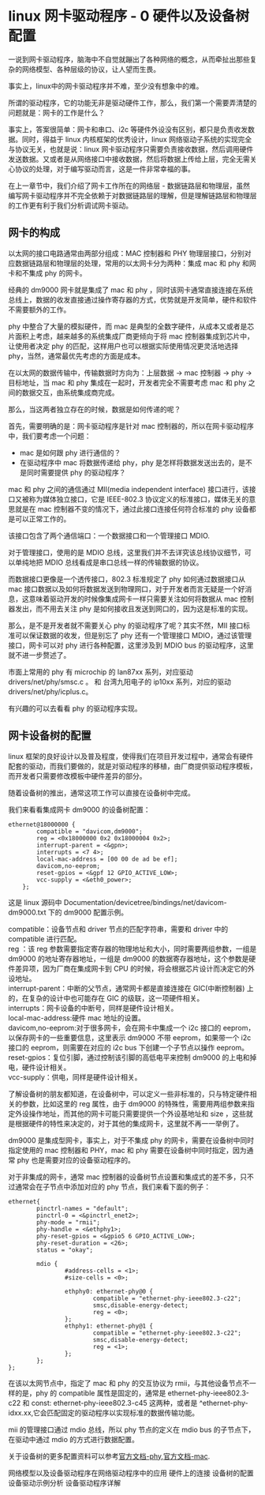 # linux 网卡驱动程序 - 0 硬件以及设备树配置
一说到网卡驱动程序，脑海中不自觉就蹦出了各种网络的概念，从而牵扯出那些复杂的网络模型、各种层级的协议，让人望而生畏。  

事实上，linux中的网卡驱动程序并不难，至少没有想象中的难。  

所谓的驱动程序，它的功能无非是驱动硬件工作，那么，我们第一个需要弄清楚的问题就是：网卡的工作是什么？

事实上，答案很简单：网卡和串口、i2c 等硬件外设没有区别，都只是负责收发数据。同时，得益于 linux 内核框架的优秀设计，linux 网络驱动子系统的实现完全与协议无关，也就是说：linux 网卡驱动程序只需要负责接收数据，然后调用硬件发送数据。又或者是从网络接口中接收数据，然后将数据上传给上层，完全无需关心协议的处理，对于编写驱动而言，这是一件非常幸福的事。  

在上一章节中，我们介绍了网卡工作所在的网络层 - 数据链路层和物理层，虽然编写网卡驱动程序并不完全依赖于对数据链路层的理解，但是理解链路层和物理层的工作更有利于我们分析调试网卡驱动。  


## 网卡的构成
以太网的接口电路通常由两部分组成：MAC 控制器和 PHY 物理层接口，分别对应数据链路层和物理层的处理，常用的以太网卡分为两种：集成 mac 和 phy 和网卡和不集成 phy 的网卡。  

经典的 dm9000 网卡就是集成了 mac 和 phy ，同时该网卡通常直接连接在系统总线上，数据的收发直接通过操作寄存器的方式，优势就是开发简单，硬件和软件不需要额外的工作。

phy 中整合了大量的模拟硬件，而 mac 是典型的全数字硬件，从成本又或者是芯片面积上考虑，越来越多的系统集成厂商更倾向于将 mac 控制器集成到芯片中，让使用者决定 phy 的匹配，这样用户也可以根据实际使用情况更灵活地选择 phy，当然，通常最优先考虑的方面是成本。  

在以太网的数据传输中，传输数据时方向为：上层数据 -> mac 控制器 -> phy -> 目标地址，当 mac 和 phy 集成在一起时，开发者完全不需要考虑 mac 和 phy 之间的数据交互，由系统集成商完成。   

那么，当这两者独立存在的时候，数据是如何传递的呢？  

首先，需要明确的是：网卡驱动程序是针对 mac 控制器的，所以在网卡驱动程序中，我们要考虑一个问题：
* mac 是如何跟 phy 进行通信的？  
* 在驱动程序中 mac 将数据传递给 phy，phy 是怎样将数据发送出去的，是不是同时需要提供 phy 的驱动程序？  

mac 和 phy 之间的通信通过 MII(media independent interface) 接口进行，该接口又被称为媒体独立接口，它是 IEEE-802.3 协议定义的标准接口，媒体无关的意思就是在 mac 控制器不变的情况下，通过此接口连接任何符合标准的 phy 设备都是可以正常工作的。  

该接口包含了两个通信端口：一个数据接口和一个管理接口 MDIO.  

对于管理接口，使用的是 MDIO 总线，这里我们并不去详究该总线协议细节，可以单纯地把 MDIO 总线看成是串口总线一样的传输数据的协议。  

而数据接口更像是一个透传接口，802.3 标准规定了 phy 如何通过数据接口从 mac 接口数据以及如何将数据发送到物理网口，对于开发者而言无疑是一个好消息，这意味着驱动开发的时候像集成网卡一样只需要关注如何将数据从 mac 控制器发出，而不用去关注 phy 是如何接收且发送到网口的，因为这是标准的实现。  

那么，是不是开发者就不需要关心 phy 的驱动程序了呢？其实不然，MII 接口标准可以保证数据的收发，但是别忘了 phy 还有一个管理接口 MDIO，通过该管理接口，网卡可以对 phy 进行各种配置，这里涉及到 MDIO bus 的驱动程序，这里就不进一步赘述了。  

市面上常用的 phy 有 microchip 的 lan87xx 系列，对应驱动 drivers/net/phy/smsc.c 。
和 台湾九阳电子的 ip10xx 系列，对应的驱动 drivers/net/phy/icplus.c。  

有兴趣的可以去看看 phy 的驱动程序实现。  


## 网卡设备树的配置
linux 框架的良好设计以及普及程度，使得我们在项目开发过程中，通常会有硬件配套的驱动，而我们要做的，就是对驱动程序的移植，由厂商提供驱动程序模板，而开发者只需要修改模板中硬件差异的部分。   

随着设备树的推出，通常这项工作可以直接在设备树中完成。  

我们来看看集成网卡 dm9000 的设备树配置：

```
ethernet@18000000 {
		compatible = "davicom,dm9000";
		reg = <0x18000000 0x2 0x18000004 0x2>;
		interrupt-parent = <&gpn>;
		interrupts = <7 4>;
		local-mac-address = [00 00 de ad be ef];
		davicom,no-eeprom;
		reset-gpios = <&gpf 12 GPIO_ACTIVE_LOW>;
		vcc-supply = <&eth0_power>;
	};
```
这是 linux 源码中 Documentation/devicetree/bindings/net/davicom-dm9000.txt 下的 dm9000 配置示例。  

compatible：设备节点和 driver 节点的匹配字符串，需要和 driver 中的 compatible 进行匹配。  
reg ：该 reg 参数需要指定寄存器的物理地址和大小，同时需要两组参数，一组是 dm9000 的地址寄存器地址，一组是 dm9000 的数据寄存器地址，这个参数是硬件差异项，因为厂商在集成网卡到 CPU 的时候，将会根据芯片设计而决定它的外设地址。  
interrupt-parent：中断的父节点，通常网卡都是直接连接在 GIC(中断控制器) 上的，在复杂的设计中也可能存在 GIC 的级联，这一项硬件相关。  
interrupts：网卡设备的中断号，同样是硬件设计相关。  
local-mac-address:硬件 mac 地址的设置。  
davicom,no-eeprom:对于很多网卡，会在网卡中集成一个 i2c 接口的 eeprom，以保存网卡的一些重要信息，这里表示 dm9000 不带 eeprom，如果带一个 i2c 接口的 eeprom，则需要在对应的 i2c bus 下创建一个子节点以操作 eeprom。  
reset-gpios：复位引脚，通过控制该引脚的高低电平来控制 dm9000 的上电和掉电，硬件设计相关。  
vcc-supply：供电，同样是硬件设计相关。

了解设备树的朋友都知道，在设备树中，可以定义一些非标准的，只与特定硬件相关的参数，比如这里的 reg 属性，由于 dm9000 的特殊性，需要用两组参数来指定外设操作地址，而其他的网卡可能只需要提供一个外设基地址和 size ，这些就是根据硬件的特性来决定的，对于其他的集成网卡，这里就不再一一举例了。

dm9000 是集成型网卡，事实上，对于不集成 phy 的网卡，需要在设备树中同时指定使用的 mac 控制器和 PHY，mac 和 phy 需要在设备树中同时指定，因为通常 phy 也是需要对应的设备驱动程序的。  

对于非集成的网卡，通常 mac 控制器的设备树节点设置和集成式的差不多，只不过通常会在子节点中添加对应的 phy 节点，我们来看下面的例子：

```
ethernet{
        pinctrl-names = "default";
        pinctrl-0 = <&pinctrl_enet2>;
        phy-mode = "rmii";
        phy-handle = <&ethphy1>;
        phy-reset-gpios = <&gpio5 6 GPIO_ACTIVE_LOW>;
        phy-reset-duration = <26>;
        status = "okay";

        mdio {
                #address-cells = <1>;
                #size-cells = <0>;

                ethphy0: ethernet-phy@0 {
                        compatible = "ethernet-phy-ieee802.3-c22";
                        smsc,disable-energy-detect;
                        reg = <0>;
                };
                ethphy1: ethernet-phy@1 {
                        compatible = "ethernet-phy-ieee802.3-c22";
                        smsc,disable-energy-detect;
                        reg = <1>;
                };
        };
};

```
在该以太网节点中，指定了 mac 和 phy 的交互协议为 rmii，与其他设备节点不一样的是，phy 的 compatible 属性是固定的，通常是 ethernet-phy-ieee802.3-c22 和 const: ethernet-phy-ieee802.3-c45 这两种，或者是 ^ethernet-phy-idxx.xx,它会匹配固定的驱动程序以实现标准的数据传输功能。  

mii 的管理接口通过 mdio 总线，所以 phy 节点的定义在 mdio bus 的子节点下，在驱动中通过 mdio 的方式进行数据配置。  

关于设备树的更多配置资料可以参考[官方文档-phy](https://github.com/torvalds/linux/blob/master/Documentation/devicetree/bindings/net/ethernet-phy.yaml),[官方文档-mac](https://github.com/torvalds/linux/blob/master/Documentation/devicetree/bindings/net/ethernet-controller.yaml).











网络模型以及设备驱动程序在网络驱动程序中的应用
硬件上的连接
设备树的配置
设备驱动示例分析
设备驱动程序详解


















